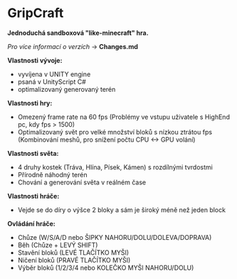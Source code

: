 # GripCraft

**Jednoduchá sandboxová "like-minecraft" hra.**

*Pro více informací o verzích* -> **Changes.md**

**Vlastnosti vývoje:**
  - vyvíjena v UNITY engine
  - psaná v UnityScript C#
  - optimalizovaný generovaný terén

**Vlastnosti hry:**
  - Omezený frame rate na 60 fps (Problémy ve vstupu uživatele s HighEnd pc, kdy fps > 1500)
  - Optimalizovaný svět pro velké množství bloků s nízkou ztrátou fps (Kombinování meshů, pro snížení počtu CPU <-> GPU volání)

**Vlastnosti světa:**
  - 4 druhy kostek (Tráva, Hlína, Písek, Kámen) s rozdílnými tvrdostmi
  - Přírodně náhodný terén
  - Chování a generování světa v reálném čase

**Vlastnosti hráče:**
  - Vejde se do díry o výšce 2 bloky a sám je široký méně než jeden block

**Ovládání hráče:**
  - Chůze (W/S/A/D nebo ŠIPKY NAHORU/DOLU/DOLEVA/DOPRAVA)
  - Běh (Chůze + LEVÝ SHIFT)
  - Stavění bloků (LEVÉ TLAČÍTKO MYŠI)
  - Ničení bloků (PRAVÉ TLAČÍTKO MYŠI)
  - Výběr bloků (1/2/3/4 nebo KOLEČKO MYŠI NAHORU/DOLU)
